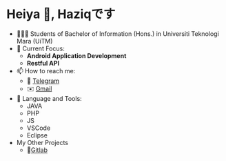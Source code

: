 # Heiya 👋, Haziqです
- 👨🏻‍🎓 Students of Bachelor of Information (Hons.) in Universiti Teknologi Mara (UiTM)
- 🌱 Current Focus: 
  - **Android Application Development**
  - **Restful API**
- 📫 How to reach me:
  - 📱 [Telegram](https://t.me/nurhaziq97) 
  - ✉️ [Gmail](mailto:muhammadnurhaziq97@gmail.com)
- 🔧 Language and Tools:
  - JAVA
  - PHP
  - JS
  - VSCode
  - Eclipse
- My Other Projects
  - 📝[Gitlab](https://gitlab.com/nurhaziq97)
<!---
nurhaziq97/nurhaziq97 is a ✨ special ✨ repository because its `README.md` (this file) appears on your GitHub profile.
You can click the Preview link to take a look at your changes.
--->
